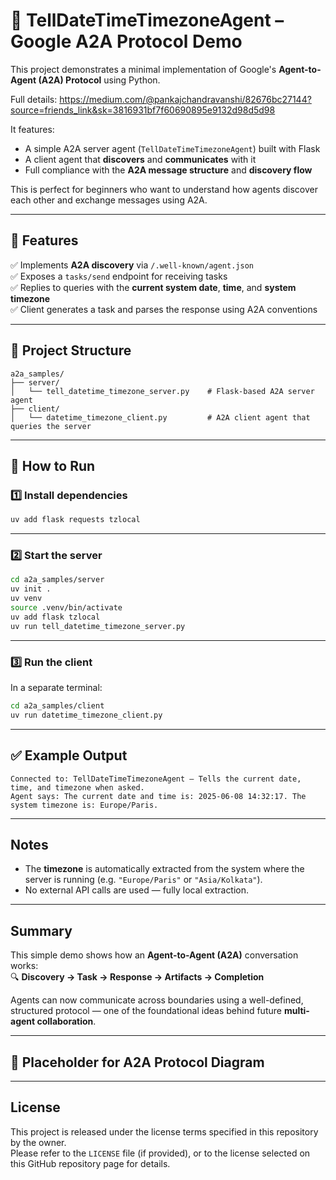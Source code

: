 # 📍 TellDateTimeTimezoneAgent – Google A2A Protocol Demo

This project demonstrates a minimal implementation of Google's **Agent-to-Agent (A2A) Protocol** using Python.

Full details: https://medium.com/@pankajchandravanshi/82676bc27144?source=friends_link&sk=3816931bf7f60690895e9132d98d5d98

It features:

- A simple A2A server agent (`TellDateTimeTimezoneAgent`) built with Flask  
- A client agent that **discovers** and **communicates** with it  
- Full compliance with the **A2A message structure** and **discovery flow**  

This is perfect for beginners who want to understand how agents discover each other and exchange messages using A2A.

---

## 🚀 Features

✅ Implements **A2A discovery** via `/.well-known/agent.json`  
✅ Exposes a `tasks/send` endpoint for receiving tasks  
✅ Replies to queries with the **current system date**, **time**, and **system timezone**  
✅ Client generates a task and parses the response using A2A conventions  

---

## 📂 Project Structure

```plaintext
a2a_samples/
├── server/
│   └── tell_datetime_timezone_server.py    # Flask-based A2A server agent
├── client/
│   └── datetime_timezone_client.py         # A2A client agent that queries the server
```

---

## 🧪 How to Run

### 1️⃣ Install dependencies

```bash
uv add flask requests tzlocal
```

---

### 2️⃣ Start the server

```bash
cd a2a_samples/server
uv init .
uv venv
source .venv/bin/activate
uv add flask tzlocal
uv run tell_datetime_timezone_server.py
```

---

### 3️⃣ Run the client

In a separate terminal:

```bash
cd a2a_samples/client
uv run datetime_timezone_client.py
```

---

## ✅ Example Output

```plaintext
Connected to: TellDateTimeTimezoneAgent – Tells the current date, time, and timezone when asked.
Agent says: The current date and time is: 2025-06-08 14:32:17. The system timezone is: Europe/Paris.
```

---

## Notes

- The **timezone** is automatically extracted from the system where the server is running (e.g. `"Europe/Paris"` or `"Asia/Kolkata"`).  
- No external API calls are used — fully local extraction.

---

## Summary

This simple demo shows how an **Agent-to-Agent (A2A)** conversation works:  
🔍 **Discovery → Task → Response → Artifacts → Completion**

Agents can now communicate across boundaries using a well-defined, structured protocol — one of the foundational ideas behind future **multi-agent collaboration**.

---

## 📌 Placeholder for A2A Protocol Diagram

<!-- You can add a diagram here illustrating:
     - A2A Client → Discovery → Agent Card
     - Client → Task Send → Server
     - Server → Response → Client
-->

---

## License

This project is released under the license terms specified in this repository by the owner.  
Please refer to the `LICENSE` file (if provided), or to the license selected on this GitHub repository page for details.
